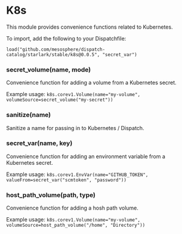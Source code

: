 
# K8s

This module provides convenience functions related to Kubernetes.

To import, add the following to your Dispatchfile:

```
load("github.com/mesosphere/dispatch-catalog/starlark/stable/k8s@0.0.5", "secret_var")
```


### secret_volume(name, mode)


Convenience function for adding a volume from a Kubernetes secret.

Example usage: `k8s.corev1.Volume(name="my-volume", volumeSource=secret_volume("my-secret"))`


### sanitize(name)


Sanitize a name for passing in to Kubernetes / Dispatch.


### secret_var(name, key)


Convenience function for adding an environment variable from a Kubernetes secret.

Example usage: `k8s.corev1.EnvVar(name="GITHUB_TOKEN", valueFrom=secret_var("scmtoken", "password"))`


### host_path_volume(path, type)


Convenience function for adding a hosh path volume.

Example usage: `k8s.corev1.Volume(name="my-volume", volumeSource=host_path_volume("/home", "Directory"))`




